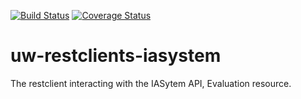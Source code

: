 [![Build Status](https://api.travis-ci.org/uw-it-aca/uw-restclients-iasystem.svg?branch=master)](https://travis-ci.org/uw-it-aca/uw-restclients-iasystem)
[![Coverage Status](https://coveralls.io/repos/uw-it-aca/uw-restclients-iasystem/badge.png?branch=master)](https://coveralls.io/r/uw-it-aca/uw-restclients-iasystem?branch=master)

# uw-restclients-iasystem
The restclient interacting with the IASytem API, Evaluation resource.
